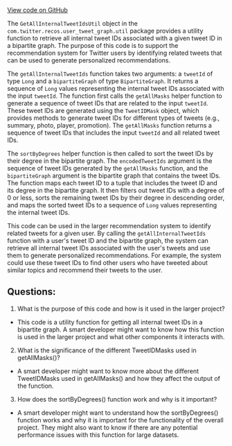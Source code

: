 [View code on GitHub](https://github.com/misbahsy/the-algorithm/src/scala/com/twitter/recos/user_tweet_graph/util/GetAllInternalTweetIdsUtil.scala)

The `GetAllInternalTweetIdsUtil` object in the `com.twitter.recos.user_tweet_graph.util` package provides a utility function to retrieve all internal tweet IDs associated with a given tweet ID in a bipartite graph. The purpose of this code is to support the recommendation system for Twitter users by identifying related tweets that can be used to generate personalized recommendations.

The `getAllInternalTweetIds` function takes two arguments: a `tweetId` of type `Long` and a `bipartiteGraph` of type `BipartiteGraph`. It returns a sequence of `Long` values representing the internal tweet IDs associated with the input `tweetId`. The function first calls the `getAllMasks` helper function to generate a sequence of tweet IDs that are related to the input `tweetId`. These tweet IDs are generated using the `TweetIDMask` object, which provides methods to generate tweet IDs for different types of tweets (e.g., summary, photo, player, promotion). The `getAllMasks` function returns a sequence of tweet IDs that includes the input `tweetId` and all related tweet IDs.

The `sortByDegrees` helper function is then called to sort the tweet IDs by their degree in the bipartite graph. The `encodedTweetIds` argument is the sequence of tweet IDs generated by the `getAllMasks` function, and the `bipartiteGraph` argument is the bipartite graph that contains the tweet IDs. The function maps each tweet ID to a tuple that includes the tweet ID and its degree in the bipartite graph. It then filters out tweet IDs with a degree of 0 or less, sorts the remaining tweet IDs by their degree in descending order, and maps the sorted tweet IDs to a sequence of `Long` values representing the internal tweet IDs.

This code can be used in the larger recommendation system to identify related tweets for a given user. By calling the `getAllInternalTweetIds` function with a user's tweet ID and the bipartite graph, the system can retrieve all internal tweet IDs associated with the user's tweets and use them to generate personalized recommendations. For example, the system could use these tweet IDs to find other users who have tweeted about similar topics and recommend their tweets to the user.
## Questions: 
 1. What is the purpose of this code and how is it used in the larger project?
- This code is a utility function for getting all internal tweet IDs in a bipartite graph. A smart developer might want to know how this function is used in the larger project and what other components it interacts with.

2. What is the significance of the different TweetIDMasks used in getAllMasks()?
- A smart developer might want to know more about the different TweetIDMasks used in getAllMasks() and how they affect the output of the function.

3. How does the sortByDegrees() function work and why is it important?
- A smart developer might want to understand how the sortByDegrees() function works and why it is important for the functionality of the overall project. They might also want to know if there are any potential performance issues with this function for large datasets.